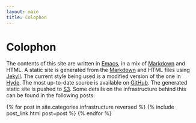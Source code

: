 ```yaml
---
layout: main
title: Colophon
---
```


# Colophon

The contents of this site are written in [Emacs][emacs], in a mix of
[Markdown][markdown] and HTML. A static site is generated from the
[Markdown][markdown] and HTML files using [Jekyll][jekyll]. The current style
being used is a modified version of the one in [Hyde][hyde]. The most up-to-date
source is available on [GitHub][github]. The generated static site is pushed to
[S3][S3 static website]. Some details on the infrastructure behind this can be
found in the following posts:

{% for post in site.categories.infrastructure reversed %}
{% include post_link.html post=post %}
{% endfor %}

[S3 static website]: https://docs.aws.amazon.com/AmazonS3/latest/userguide/WebsiteHosting.html
[emacs]: https://www.gnu.org/software/emacs/
[github]: https://github.com/jcazevedo/jcazevedo.net
[hyde]: https://hyde.getpoole.com/
[jekyll]: https://jekyllrb.com/
[markdown]: https://daringfireball.net/projects/markdown/
